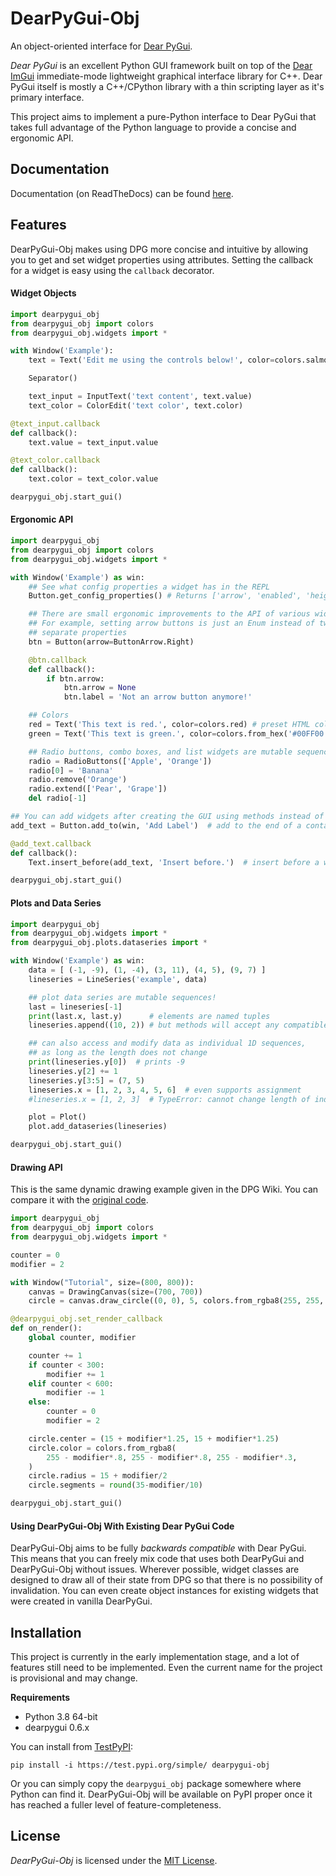 # DearPyGui-Obj
An object-oriented interface for [Dear PyGui](https://github.com/hoffstadt/DearPyGui).

*Dear PyGui* is an excellent Python GUI framework built on top of the [Dear ImGui](https://github.com/ocornut/imgui) immediate-mode lightweight graphical interface library for C++. Dear PyGui itself is mostly a C++/CPython library with a thin scripting layer as it's primary interface.

This project aims to implement a pure-Python interface to Dear PyGui that takes full advantage of the Python language to provide a concise and ergonomic API.

## Documentation
Documentation (on ReadTheDocs) can be found [here](https://dearpygui-obj.readthedocs.io/en/latest/index.html).

## Features
DearPyGui-Obj makes using DPG more concise and intuitive by allowing you to get and set widget properties using attributes. Setting the callback for a
widget is easy using the `callback` decorator.

#### Widget Objects

``` python
import dearpygui_obj
from dearpygui_obj import colors
from dearpygui_obj.widgets import *

with Window('Example'):
    text = Text('Edit me using the controls below!', color=colors.salmon)

    Separator()

    text_input = InputText('text content', text.value)
    text_color = ColorEdit('text color', text.color)

@text_input.callback
def callback():
    text.value = text_input.value

@text_color.callback
def callback():
    text.color = text_color.value

dearpygui_obj.start_gui()
```

#### Ergonomic API
``` python
import dearpygui_obj
from dearpygui_obj import colors
from dearpygui_obj.widgets import *

with Window('Example') as win:
    ## See what config properties a widget has in the REPL
    Button.get_config_properties() # Returns ['arrow', 'enabled', 'height', ...]

    ## There are small ergonomic improvements to the API of various widgets
    ## For example, setting arrow buttons is just an Enum instead of two
    ## separate properties
    btn = Button(arrow=ButtonArrow.Right)

    @btn.callback
    def callback():
        if btn.arrow:
            btn.arrow = None
            btn.label = 'Not an arrow button anymore!'

    ## Colors
    red = Text('This text is red.', color=colors.red) # preset HTML colors
    green = Text('This text is green.', color=colors.from_hex('#00FF00'))

    ## Radio buttons, combo boxes, and list widgets are mutable sequences
    radio = RadioButtons(['Apple', 'Orange'])
    radio[0] = 'Banana'
    radio.remove('Orange')
    radio.extend(['Pear', 'Grape'])
    del radio[-1]

## You can add widgets after creating the GUI using methods instead of keywords
add_text = Button.add_to(win, 'Add Label')  # add to the end of a container

@add_text.callback
def callback():
    Text.insert_before(add_text, 'Insert before.')  # insert before a widget

dearpygui_obj.start_gui()
```

#### Plots and Data Series

``` python
import dearpygui_obj
from dearpygui_obj.widgets import *
from dearpygui_obj.plots.dataseries import *

with Window('Example') as win:
    data = [ (-1, -9), (1, -4), (3, 11), (4, 5), (9, 7) ]
    lineseries = LineSeries('example', data)

    ## plot data series are mutable sequences!
    last = lineseries[-1]
    print(last.x, last.y)      # elements are named tuples
    lineseries.append((10, 2)) # but methods will accept any compatible sequence

    ## can also access and modify data as individual 1D sequences,
    ## as long as the length does not change
    print(lineseries.y[0])  # prints -9
    lineseries.y[2] += 1
    lineseries.y[3:5] = (7, 5)
    lineseries.x = [1, 2, 3, 4, 5, 6]  # even supports assignment
    #lineseries.x = [1, 2, 3]  # TypeError: cannot change length of individual DataSeries field

    plot = Plot()
    plot.add_dataseries(lineseries)

dearpygui_obj.start_gui()
```

#### Drawing API
This is the same dynamic drawing example given in the DPG Wiki. You can compare 
it with the [original code](https://github.com/hoffstadt/DearPyGui/wiki/Drawing-API#modification).

``` python
import dearpygui_obj
from dearpygui_obj import colors
from dearpygui_obj.widgets import *

counter = 0
modifier = 2

with Window("Tutorial", size=(800, 800)):
    canvas = DrawingCanvas(size=(700, 700))
    circle = canvas.draw_circle((0, 0), 5, colors.from_rgba8(255, 255, 255))

@dearpygui_obj.set_render_callback
def on_render():
    global counter, modifier

    counter += 1
    if counter < 300:
        modifier += 1
    elif counter < 600:
        modifier -= 1
    else:
        counter = 0
        modifier = 2

    circle.center = (15 + modifier*1.25, 15 + modifier*1.25)
    circle.color = colors.from_rgba8(
        255 - modifier*.8, 255 - modifier*.8, 255 - modifier*.3,
    )
    circle.radius = 15 + modifier/2
    circle.segments = round(35-modifier/10)

dearpygui_obj.start_gui()
```

#### Using DearPyGui-Obj With Existing Dear PyGui Code
DearPyGui-Obj aims to be fully *backwards compatible* with Dear PyGui. This means that you can freely mix code that uses both DearPyGui and DearPyGui-Obj without issues. Wherever possible, widget classes are designed to draw all of their state from DPG so that there is no possibility of invalidation. You can even create object instances for existing widgets that were created in vanilla DearPyGui.

## Installation
This project is currently in the early implementation stage, and a lot of features still need to be implemented. Even the current name for the project is provisional and may change.

**Requirements**
- Python 3.8 64-bit
- dearpygui 0.6.x

You can install from [TestPyPI](https://test.pypi.org/project/dearpygui-obj/):
```
pip install -i https://test.pypi.org/simple/ dearpygui-obj
```

Or you can simply copy the `dearpygui_obj` package somewhere where Python can find it. 
DearPyGui-Obj will be available on PyPI proper once it has reached a fuller level of feature-completeness.

## License

*DearPyGui-Obj* is licensed under the [MIT License](https://github.com/mwerezak/DearPyGui-Obj/blob/master/LICENSE).
